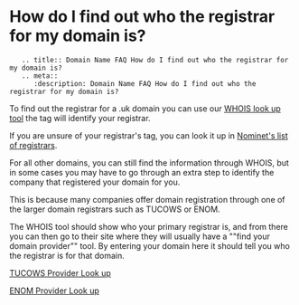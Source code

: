 # How do I find out who the registrar for my domain is?

```eval_rst
   .. title:: Domain Name FAQ How do I find out who the registrar for my domain is?
   .. meta::
      :description: Domain Name FAQ How do I find out who the registrar for my domain is?
```

To find out the registrar for a .uk domain you can use our [WHOIS look up tool](https://my.ukfast.co.uk/domains/tools/) the tag will identify your registrar. 

If you are unsure of your registrar's tag, you can look it up in [Nominet's list of registrars](http://www.nominet.org.uk/uk-domain-names/registering-uk-domain/choosing-registrar/list-registrars).

For all other domains, you can still find the information through WHOIS, but in some cases you may have to go through an extra step to identify the company that registered your domain for you.

This is because many companies offer domain registration through one of the larger domain registrars such as TUCOWS or ENOM.

The WHOIS tool should show who your primary registrar is, and from there you can then go to their site where they will usually have a  ""find your domain provider"" tool. By entering your domain here it should tell you who the registrar is for that domain.

[TUCOWS Provider Look up](http://www.tucowsdomains.com/provider)

[ENOM Provider Look up](http://www.enom.com/help/reseller_lookup.asp)

